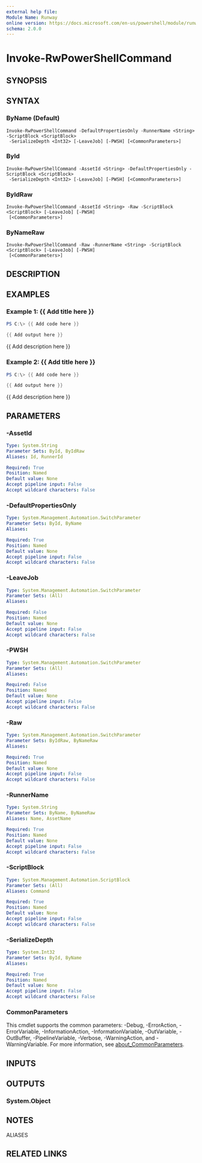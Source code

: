 ```yaml
---
external help file:
Module Name: Runway
online version: https://docs.microsoft.com/en-us/powershell/module/runway/invoke-rwpowershellcommand
schema: 2.0.0
---
```


# Invoke-RwPowerShellCommand

## SYNOPSIS


## SYNTAX

### ByName (Default)
```
Invoke-RwPowerShellCommand -DefaultPropertiesOnly -RunnerName <String> -ScriptBlock <ScriptBlock>
 -SerializeDepth <Int32> [-LeaveJob] [-PWSH] [<CommonParameters>]
```

### ById
```
Invoke-RwPowerShellCommand -AssetId <String> -DefaultPropertiesOnly -ScriptBlock <ScriptBlock>
 -SerializeDepth <Int32> [-LeaveJob] [-PWSH] [<CommonParameters>]
```

### ByIdRaw
```
Invoke-RwPowerShellCommand -AssetId <String> -Raw -ScriptBlock <ScriptBlock> [-LeaveJob] [-PWSH]
 [<CommonParameters>]
```

### ByNameRaw
```
Invoke-RwPowerShellCommand -Raw -RunnerName <String> -ScriptBlock <ScriptBlock> [-LeaveJob] [-PWSH]
 [<CommonParameters>]
```

## DESCRIPTION


## EXAMPLES

### Example 1: {{ Add title here }}
```powershell
PS C:\> {{ Add code here }}

{{ Add output here }}
```

{{ Add description here }}

### Example 2: {{ Add title here }}
```powershell
PS C:\> {{ Add code here }}

{{ Add output here }}
```

{{ Add description here }}

## PARAMETERS

### -AssetId


```yaml
Type: System.String
Parameter Sets: ById, ByIdRaw
Aliases: Id, RunnerId

Required: True
Position: Named
Default value: None
Accept pipeline input: False
Accept wildcard characters: False
```

### -DefaultPropertiesOnly


```yaml
Type: System.Management.Automation.SwitchParameter
Parameter Sets: ById, ByName
Aliases:

Required: True
Position: Named
Default value: None
Accept pipeline input: False
Accept wildcard characters: False
```

### -LeaveJob


```yaml
Type: System.Management.Automation.SwitchParameter
Parameter Sets: (All)
Aliases:

Required: False
Position: Named
Default value: None
Accept pipeline input: False
Accept wildcard characters: False
```

### -PWSH


```yaml
Type: System.Management.Automation.SwitchParameter
Parameter Sets: (All)
Aliases:

Required: False
Position: Named
Default value: None
Accept pipeline input: False
Accept wildcard characters: False
```

### -Raw


```yaml
Type: System.Management.Automation.SwitchParameter
Parameter Sets: ByIdRaw, ByNameRaw
Aliases:

Required: True
Position: Named
Default value: None
Accept pipeline input: False
Accept wildcard characters: False
```

### -RunnerName


```yaml
Type: System.String
Parameter Sets: ByName, ByNameRaw
Aliases: Name, AssetName

Required: True
Position: Named
Default value: None
Accept pipeline input: False
Accept wildcard characters: False
```

### -ScriptBlock


```yaml
Type: System.Management.Automation.ScriptBlock
Parameter Sets: (All)
Aliases: Command

Required: True
Position: Named
Default value: None
Accept pipeline input: False
Accept wildcard characters: False
```

### -SerializeDepth


```yaml
Type: System.Int32
Parameter Sets: ById, ByName
Aliases:

Required: True
Position: Named
Default value: None
Accept pipeline input: False
Accept wildcard characters: False
```

### CommonParameters
This cmdlet supports the common parameters: -Debug, -ErrorAction, -ErrorVariable, -InformationAction, -InformationVariable, -OutVariable, -OutBuffer, -PipelineVariable, -Verbose, -WarningAction, and -WarningVariable. For more information, see [about_CommonParameters](http://go.microsoft.com/fwlink/?LinkID=113216).

## INPUTS

## OUTPUTS

### System.Object

## NOTES

ALIASES

## RELATED LINKS

